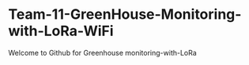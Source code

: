 # Team-11-GreenHouse-Monitoring-with-LoRa-WiFi

Welcome to Github for Greenhouse monitoring-with-LoRa
